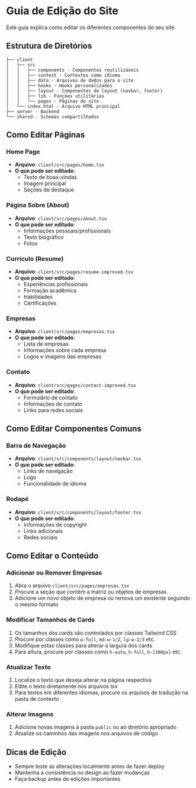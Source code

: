 # Guia de Edição do Site

Este guia explica como editar os diferentes componentes do seu site.

## Estrutura de Diretórios

```
├── client
│   ├── src
│   │   ├── components - Componentes reutilizáveis
│   │   ├── context - Contextos como idioma
│   │   ├── data - Arquivos de dados para o site
│   │   ├── hooks - Hooks personalizados
│   │   ├── layout - Componentes de layout (navbar, footer)
│   │   ├── lib - Funções utilitárias
│   │   └── pages - Páginas do site
│   └── index.html - Arquivo HTML principal
├── server - Backend
└── shared - Schemas compartilhados
```

## Como Editar Páginas

### Home Page
- **Arquivo**: `client/src/pages/home.tsx`
- **O que pode ser editado**:
  - Texto de boas-vindas
  - Imagem principal
  - Seções de destaque

### Página Sobre (About)
- **Arquivo**: `client/src/pages/about.tsx`
- **O que pode ser editado**:
  - Informações pessoais/profissionais
  - Texto biográfico
  - Fotos

### Currículo (Resume)
- **Arquivo**: `client/src/pages/resume-improved.tsx`
- **O que pode ser editado**:
  - Experiências profissionais
  - Formação acadêmica
  - Habilidades
  - Certificações

### Empresas
- **Arquivo**: `client/src/pages/empresas.tsx`
- **O que pode ser editado**:
  - Lista de empresas
  - Informações sobre cada empresa
  - Logos e imagens das empresas

### Contato
- **Arquivo**: `client/src/pages/contact-improved.tsx`
- **O que pode ser editado**:
  - Formulário de contato
  - Informações de contato
  - Links para redes sociais

## Como Editar Componentes Comuns

### Barra de Navegação
- **Arquivo**: `client/src/components/layout/navbar.tsx`
- **O que pode ser editado**:
  - Links de navegação
  - Logo
  - Funcionalidade de idioma

### Rodapé
- **Arquivo**: `client/src/components/layout/footer.tsx`
- **O que pode ser editado**:
  - Informações de copyright
  - Links adicionais
  - Redes sociais

## Como Editar o Conteúdo

### Adicionar ou Remover Empresas
1. Abra o arquivo `client/src/pages/empresas.tsx`
2. Procure a seção que contém a matriz ou objetos de empresas
3. Adicione um novo objeto de empresa ou remova um existente seguindo o mesmo formato

### Modificar Tamanhos de Cards
1. Os tamanhos dos cards são controlados por classes Tailwind CSS
2. Procure por classes como `w-full`, `md:w-1/2`, `lg:w-1/3` etc.
3. Modifique estas classes para alterar a largura dos cards
4. Para altura, procure por classes como `h-auto`, `h-full`, `h-[300px]` etc.

### Atualizar Texto
1. Localize o texto que deseja alterar na página respectiva
2. Edite o texto diretamente nos arquivos tsx
3. Para textos em diferentes idiomas, procure os arquivos de tradução na pasta de contexto

### Alterar Imagens
1. Adicione novas imagens à pasta `public` ou ao diretório apropriado
2. Atualize os caminhos das imagens nos arquivos de código

## Dicas de Edição
- Sempre teste as alterações localmente antes de fazer deploy
- Mantenha a consistência no design ao fazer mudanças
- Faça backup antes de edições importantes